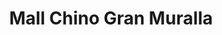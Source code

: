 ---
title: "Mall Chino Gran Muralla"
url: /pudahuel/mall-chino-gran-muralla/
shop: grandes almacenes
---